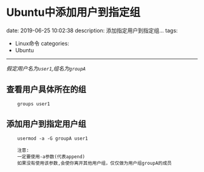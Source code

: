 #   Ubuntu中添加用户到指定组
date: 2019-06-25 10:02:38
description: 添加指定用户到指定组...
tags:
- Linux命令
categories:
- Ubuntu
---
_假定用户名为`user1`,组名为`groupA`_
##  查看用户具体所在的组

```
    groups user1
```

##  添加用户到指定用户组
```
    usermod -a -G groupA user1

    注意:
    一定要使用-a参数(代表append)
    如果没有使用该参数,会使你离开其他用户组，仅仅做为用户组groupA的成员
```
